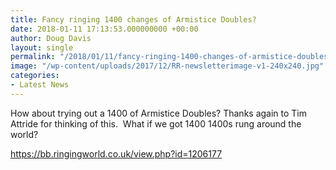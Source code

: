 ```yaml
---
title: Fancy ringing 1400 changes of Armistice Doubles?
date: 2018-01-11 17:13:53.000000000 +00:00
author: Doug Davis
layout: single
permalink: "/2018/01/11/fancy-ringing-1400-changes-of-armistice-doubles/"
image: "/wp-content/uploads/2017/12/RR-newsletterimage-v1-240x240.jpg"
categories:
- Latest News
---
```

How about trying out a 1400 of Armistice Doubles? Thanks again to Tim Attride for thinking of this.  What if we got 1400 1400s rung around the world?

<https://bb.ringingworld.co.uk/view.php?id=1206177>

